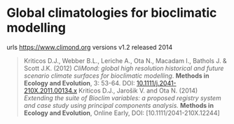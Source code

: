 # Global climatologies for bioclimatic modelling

urls	https://www.climond.org
versions	v1.2
released	2014

> Kriticos D.J., Webber B.L., Leriche A., Ota N., Macadam I., Bathols J. & Scott J.K. (2012) *CliMond: global high resolution historical and future scenario climate surfaces for bioclimatic modelling*. **Methods in Ecology and Evolution**, 3: 53-64. DOI: [10.1111/j.2041-210X.2011.00134.x](http://doi.org/10.1111/j.2041-210X.2011.00134.x)
> Kriticos D.J., Jarošik V. and Ota N. (2014) *Extending the suite of Bioclim variables: a proposed registry system and case study using principal components analysis.* **Methods in Ecology and Evolution**, Online Early, DOI: [10.1111/2041-210X.12244]
